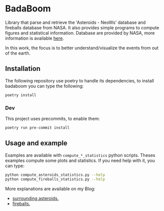 # BadaBoom

Library that parse and retrieve the 'Asteroids - NeoWs' database and fireballs database from NASA.
It also provides simple programs to compute figures and statistical information.
Database are provided by NASA, more information is available [here](https://api.nasa.gov/).

In this work, the focus is to better understand/visualize the events from out of the earth.

## Installation

The following repository use poetry to handle its dependencies, to install badaboom you can type the following:

```bash
poetry install
```

### Dev

This project uses precommits, to enable them:

```bash
poetry run pre-commit install
```

## Usage and example

Examples are available with `compute_*_statistics` python scripts. Theses examples compute some plots and statistics. If you need help with it, you can type:

```bash
python compute_asteroids_statistics.py --help
python compute_fireballs_statistics.py --help
```

More explanations are available on my Blog:

- [surrounding asteroids.](https://website.vincent-roger.fr/blog/dataviz/2021/09/12/badaboom.html)
- [fireballs.](https://website.vincent-roger.fr/blog/dataviz/2021/12/15/badaboom_fireball.html)
